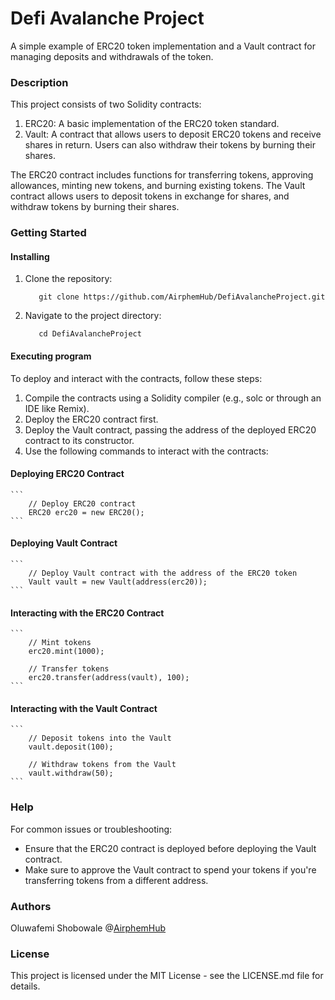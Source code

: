 # Defi Avalanche Project
A simple example of ERC20 token implementation and a Vault contract for managing deposits and withdrawals of the token.

### Description
This project consists of two Solidity contracts:
1. ERC20: A basic implementation of the ERC20 token standard.
2. Vault: A contract that allows users to deposit ERC20 tokens and receive shares in return. Users can also withdraw their tokens by burning their shares.

The ERC20 contract includes functions for transferring tokens, approving allowances, minting new tokens, and burning existing tokens. The Vault contract allows users to deposit tokens in exchange for shares, and withdraw tokens by burning their shares.

### Getting Started
#### Installing
1. Clone the repository:
    ```
       git clone https://github.com/AirphemHub/DefiAvalancheProject.git
    ```
3. Navigate to the project directory:
    ```
       cd DefiAvalancheProject
    ```

#### Executing program
To deploy and interact with the contracts, follow these steps:
1. Compile the contracts using a Solidity compiler (e.g., solc or through an IDE like Remix).
2. Deploy the ERC20 contract first.
3. Deploy the Vault contract, passing the address of the deployed ERC20 contract to its constructor.
4. Use the following commands to interact with the contracts:

#### Deploying ERC20 Contract
    ```
        // Deploy ERC20 contract
        ERC20 erc20 = new ERC20();
    ```
#### Deploying Vault Contract
    ```
        // Deploy Vault contract with the address of the ERC20 token
        Vault vault = new Vault(address(erc20));
    ```
#### Interacting with the ERC20 Contract
    ```
        // Mint tokens
        erc20.mint(1000);

        // Transfer tokens
        erc20.transfer(address(vault), 100);
    ```
#### Interacting with the Vault Contract
    ```
        // Deposit tokens into the Vault
        vault.deposit(100);

        // Withdraw tokens from the Vault
        vault.withdraw(50);
    ```

### Help
For common issues or troubleshooting:
- Ensure that the ERC20 contract is deployed before deploying the Vault contract.
- Make sure to approve the Vault contract to spend your tokens if you're transferring tokens from a different address.

### Authors
Oluwafemi Shobowale
@[AirphemHub](https://github.com/AirphemHub)

### License
This project is licensed under the MIT License - see the LICENSE.md file for details.





